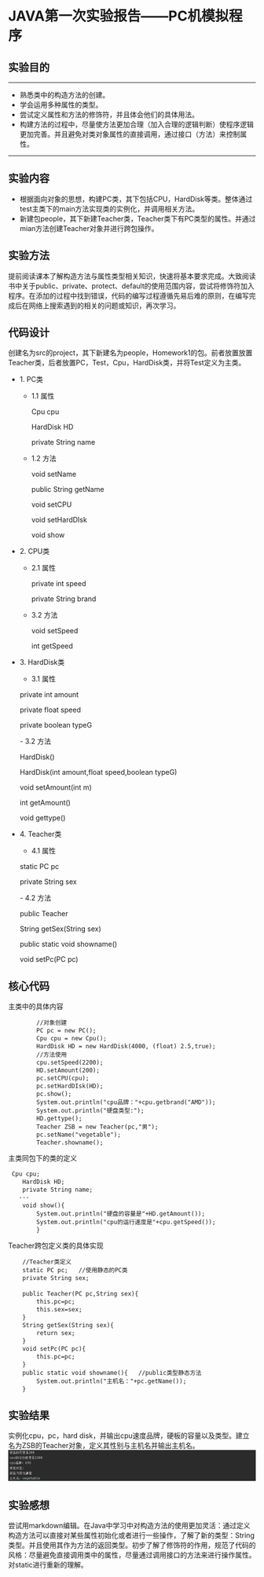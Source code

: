 # JAVA第一次实验报告——PC机模拟程序
## 实验目的
---
* 熟悉类中的构造方法的创建。
* 学会运用多种属性的类型。
* 尝试定义属性和方法的修饰符，并且体会他们的具体用法。
* 构建方法的过程中，尽量使方法更加合理（加入合理的逻辑判断）使程序逻辑更加完善。并且避免对类对象属性的直接调用，通过接口（方法）来控制属性。
---
## 实验内容
* 根据面向对象的思想，构建PC类，其下包括CPU，HardDisk等类。整体通过test主类下的main方法实现类的实例化，并调用相关方法。
* 新建包people，其下新建Teacher类，Teacher类下有PC类型的属性。并通过mian方法创建Teacher对象并进行跨包操作。
## 实验方法
  提前阅读课本了解构造方法与属性类型相关知识，快速将基本要求完成。大致阅读书中关于public、private、protect、default的使用范围内容，尝试将修饰符加入程序。在添加的过程中找到错误，代码的编写过程遵循先易后难的原则，在编写完成后在网络上搜索遇到的相关的问题或知识，再次学习。
## 代码设计
  创建名为src的project，其下新建名为people，Homework1的包。前者放置放置Teacher类，后者放置PC，Test，Cpu，HardDisk类，并将Test定义为主类。
  
- 1\. PC类  

    - 1.1 属性
       <p>Cpu cpu</p>
       <p>HardDisk HD</p>
       <p>private String name</p>
    - 1.2 方法
       <p>void setName</p>
       <p>public String getName</p>
       <p>void setCPU</p>
       <p>void setHardDIsk</p>
       <p>void show</p>
 - 2\. CPU类
     - 2.1 属性
       <p>private int speed</p>
       <p>private String brand</p>
     - 3.2 方法
       <p>void setSpeed</p>
       <p>int getSpeed</p>

 - 3\. HardDisk类
     - 3.1 属性
     <p>private int amount</p>
     <p>private float speed</p>
     <p>private boolean typeG</p>
     - 3.2 方法
     <p>HardDisk()</p>
     <p>HardDisk(int amount,float speed,boolean typeG)</p>
     <p>void setAmount(int m)</p>
     <p>int getAmount()</p>
     <p>void gettype()</p>
 - 4\. Teacher类
      - 4.1 属性
     <p>static PC pc</p>
     <p>private String sex</p>
      - 4.2 方法
     <p>public Teacher</p>
     <p>String getSex(String sex)</p>
     <p>public static void showname()</p>
     <p>void setPc(PC pc)</p>
 
     
## 核心代码
主类中的具体内容
```
        //对象创建
        PC pc = new PC();
        Cpu cpu = new Cpu();
        HardDisk HD = new HardDisk(4000, (float) 2.5,true);
        //方法使用
        cpu.setSpeed(2200);
        HD.setAmount(200);
        pc.setCPU(cpu);
        pc.setHardDIsk(HD);
        pc.show();
        System.out.println("cpu品牌："+cpu.getbrand("AMD"));
        System.out.println("硬盘类型:");
        HD.gettype();
        Teacher ZSB = new Teacher(pc,"男");
        pc.setName("vegetable");
        Teacher.showname();
```
主类同包下的类的定义
```
 Cpu cpu;
    HardDisk HD;
    private String name;
   ···
    void show(){
        System.out.println("硬盘的容量是"+HD.getAmount());
        System.out.println("cpu的运行速度是"+cpu.getSpeed());
        }
```
Teacher跨包定义类的具体实现
```
    //Teacher类定义
    static PC pc;   //使用静态的PC类
    private String sex;       
    
    public Teacher(PC pc,String sex){
        this.pc=pc;
        this.sex=sex;
    }
    String getSex(String sex){
        return sex;
    }
    void setPc(PC pc){
        this.pc=pc;
    }
    public static void showname(){   //public类型静态方法
        System.out.println("主机名："+pc.getName());
    }
```
## 实验结果
实例化cpu，pc，hard disk，并输出cpu速度品牌，硬板的容量以及类型。建立名为ZSB的Teacher对象，定义其性别与主机名并输出主机名。
![实验结果截图](实验结果.png)
## 实验感想
尝试用markdown编辑。在Java中学习中对构造方法的使用更加灵活：通过定义构造方法可以直接对某些属性初始化或者进行一些操作，了解了新的类型：String类型。并且使用其作为方法的返回类型。初步了解了修饰符的作用，规范了代码的风格：尽量避免直接调用类中的属性，尽量通过调用接口的方法来进行操作属性。对static进行重新的理解。
